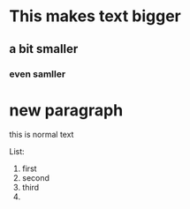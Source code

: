 # This makes text bigger 
## a bit smaller
### even samller 

# new paragraph
this is normal text 

List:
1. first
2. second
3. third
4. 
